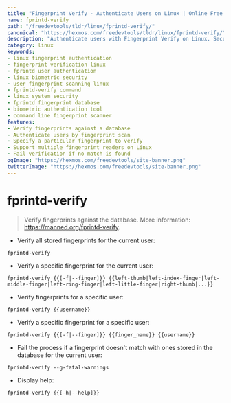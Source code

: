 ```yaml
---
title: "Fingerprint Verify - Authenticate Users on Linux | Online Free DevTools by Hexmos"
name: fprintd-verify
path: "/freedevtools/tldr/linux/fprintd-verify/"
canonical: "https://hexmos.com/freedevtools/tldr/linux/fprintd-verify/"
description: "Authenticate users with Fingerprint Verify on Linux. Secure access using fingerprint scanning and verification. Free online tool, no registration required."
category: linux
keywords:
- linux fingerprint authentication
- fingerprint verification linux
- fprintd user authentication
- linux biometric security
- user fingerprint scanning linux
- fprintd-verify command
- linux system security
- fprintd fingerprint database
- biometric authentication tool
- command line fingerprint scanner
features:
- Verify fingerprints against a database
- Authenticate users by fingerprint scan
- Specify a particular fingerprint to verify
- Support multiple fingerprint readers on Linux
- Fail verification if no match is found
ogImage: "https://hexmos.com/freedevtools/site-banner.png"
twitterImage: "https://hexmos.com/freedevtools/site-banner.png"
---
```


# fprintd-verify

> Verify fingerprints against the database.
> More information: <https://manned.org/fprintd-verify>.

- Verify all stored fingerprints for the current user:

`fprintd-verify`

- Verify a specific fingerprint for the current user:

`fprintd-verify {{[-f|--finger]}} {{left-thumb|left-index-finger|left-middle-finger|left-ring-finger|left-little-finger|right-thumb|...}}`

- Verify fingerprints for a specific user:

`fprintd-verify {{username}}`

- Verify a specific fingerprint for a specific user:

`fprintd-verify {{[-f|--finger]}} {{finger_name}} {{username}}`

- Fail the process if a fingerprint doesn't match with ones stored in the database for the current user:

`fprintd-verify --g-fatal-warnings`

- Display help:

`fprintd-verify {{[-h|--help]}}`
